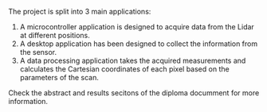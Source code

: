 The project is split into 3 main applications:
1. A microcontroller application is designed to acquire data from the Lidar at different positions.
2. A desktop application has been designed to collect the information from the sensor.
3. A data processing application takes the acquired measurements and calculates the Cartesian coordinates of each pixel based on the parameters of the scan.

Check the abstract and results secitons of the diploma documment for more information.